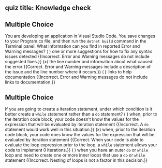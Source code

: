 ## quiz title: Knowledge check

## Multiple Choice

You are developing an application in Visual Studio Code. You save changes to your Program.cs file, and then run the `dotnet build` command in the Terminal panel. What information can you find in reported Error and Warning messages?
( ) one or more suggestions for how to fix any syntax issues detected {{Incorrect. Error and Warning messages do not include suggested fixes.}}
(x) the line number and information about what caused the error {{Correct. Error and Warning messages include a description of the issue and the line number where it occurs.}}
( ) links to help documentation {{Incorrect. Error and Warning messages do not include links to documentation.}}

## Multiple Choice

If you are going to create a iteration statement, under which condition is it better create a `while` statement rather than a `do` statement?
( ) when, prior to the iteration code block, your code doesn't know the values for the expression that will be evaluated by iteration statement {{Incorrect. A `do` statement would work well in this situation.}}
(x) when, prior to the iteration code block, your code does know the values for the expression that will be evaluated by iteration statement {{Correct. When your code is able to evaluate the loop expression prior to the loop, a `while` statement allows your code to implement 0 iterations.}}
( ) when you have an outer `do` or `while` loop and need to create one or more inner loops that use a `do` or `while` statement {{Incorrect. Nesting of loops is not a factor in this decision.}}
